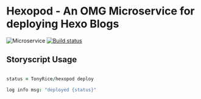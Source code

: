 # Hexopod - An OMG Microservice for deploying Hexo Blogs

![Microservice](https://img.shields.io/badge/microservice-ready-brightgreen.svg?style=for-the-badge)
[![Build status](https://img.shields.io/travis/com/microservices/node/master.svg?style=for-the-badge)](https://travis-ci.com/microservices/node)

Storyscript Usage
-----

```coffee

status = TonyRice/hexopod deploy

log info msg: "deployed {status}"

```
